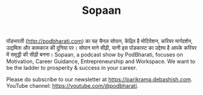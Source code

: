 ﻿---
type: podcast
title: "Sopaan"
Description: "Motivation, career guidance, entrepreneurship, and workspace"
launch_date: "14 April 2020"
cover_image: "../../images/podcast-covers/sopaan-cover.jpg"
website: "/podcasts/sopaan"
youtube: "https://www.youtube.com/playlist?list=PL4lh_LOgpE2JL_OMeCVIDHtN8CfUaKtOW"
instagram: "https://instagram.com/podbharati"
apple: "https://podcasts.apple.com/us/podcast/sopaan-career-podcast-hindi/id1574724144"
spotify: "https://open.spotify.com/show/2YiC5MEslu7lG52zz5dryI"
amazon: "https://music.amazon.in/podcasts/dec02c1f-91ad-412d-880a-2156482e2e72/sopaan---career-podcast---hindi"
categories: [Business, Careers, Education]
---
पॉडभारती (http://podbharati.com) का यह चैनल सोपान, केंद्रित है मोटिवेशन, करियर मार्गदर्शन, उद्यमिता और कामकाज की दुनिया पर। सोपान माने सीढ़ी, यानी इस पॉडकास्ट का उद्देश्य है आपके करियर में समृद्धी की सीढ़ी बनना। Sopaan, a podcast show by PodBharati, focuses on Motivation, Career Guidance, Entrepreneurship and Workspace. We want to be the ladder to prosperity & success in your career. 

Please do subscribe to our newsletter at https://parikrama.debashish.com. YouTube channel: https://youtube.com/@podbharati.